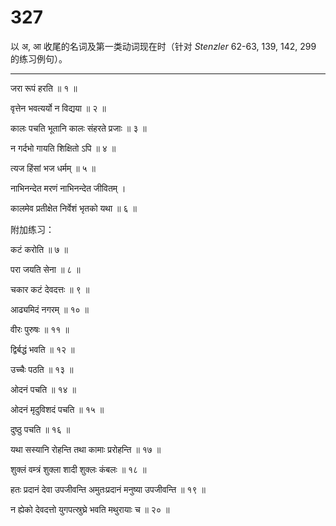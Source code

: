 # 327

以 अ, आ 收尾的名词及第一类动词现在时（针对 *Stenzler* 62-63, 139, 142, 299 的练习例句）。

---

जरा रूपं हरति  ॥ १ ॥

वृत्तेन भवत्यर्यो न विद्यया  ॥ २ ॥

कालः पचति भूतानि कालः संहरते प्रजाः  ॥ ३ ॥

न गर्दभो गायति शिक्षितो ऽपि  ॥ ४ ॥

त्यज हिंसां भज धर्मम्  ॥ ५ ॥

नाभिनन्देत मरणं नाभिनन्देत जीवितम् ।

कालमेव प्रतीक्षेत निर्वेशं भृतको यथा  ॥ ६ ॥

附加练习：

कटं करोति  ॥ ७ ॥

परा जयति सेना  ॥ ८ ॥

चकार कटं देवदत्तः  ॥ ९ ॥

आढ्यमिदं नगरम्  ॥ १० ॥

वीरः पुरुषः  ॥ ११ ॥

द्विर्बद्धं भवति  ॥ १२ ॥

उच्चैः पठति  ॥ १३ ॥

ओदनं पचति  ॥ १४ ॥

ओदनं मृदुविशदं पचति  ॥ १५ ॥

दुष्ठु पचति  ॥ १६ ॥

यथा सस्यानि रोहन्ति तथा कामाः प्ररोहन्ति  ॥ १७ ॥

शुक्लं वम्त्रं शुक्ला शादी शुक्लः कंबलः  ॥ १८ ॥

हतः प्रदानं देवा उपजीवन्ति अमुतःप्रदानं मनुष्या उपजीवन्ति  ॥ १९ ॥

न ह्येको देवदत्तो युगपत्स्रुघ्रे भवति मथुरायाः च  ॥ २० ॥
